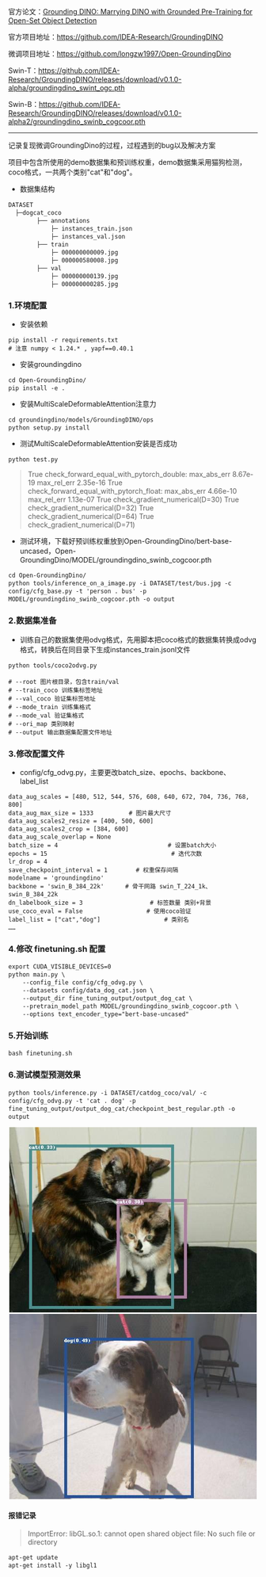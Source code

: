 官方论文：[Grounding DINO: Marrying DINO with Grounded Pre-Training for Open-Set Object Detection](https://arxiv.org/pdf/2303.05499)

官方项目地址：https://github.com/IDEA-Research/GroundingDINO

微调项目地址：https://github.com/longzw1997/Open-GroundingDino

Swin-T：https://github.com/IDEA-Research/GroundingDINO/releases/download/v0.1.0-alpha/groundingdino_swint_ogc.pth

Swin-B：https://github.com/IDEA-Research/GroundingDINO/releases/download/v0.1.0-alpha2/groundingdino_swinb_cogcoor.pth

---------------------------------------------

记录复现微调GroundingDino的过程，过程遇到的bug以及解决方案

项目中包含所使用的demo数据集和预训练权重，demo数据集采用猫狗检测，coco格式，一共两个类别"cat"和"dog"。

* 数据集结构
```
DATASET
  ├─dogcat_coco            
        ├── annotations
            ├─ instances_train.json
            ├─ instances_val.json
        ├── train
            ├─ 000000000009.jpg
            ├─ 000000580008.jpg
        ├── val
            ├─ 000000000139.jpg
            ├─ 000000000285.jpg
```
### 1.环境配置
* 安装依赖
```
pip install -r requirements.txt
# 注意 numpy < 1.24.* , yapf==0.40.1
```
* 安装groundingdino
```
cd Open-GroundingDino/
pip install -e .
```
* 安装MultiScaleDeformableAttention注意力 
```
cd groundingdino/models/GroundingDINO/ops
python setup.py install
```
* 测试MultiScaleDeformableAttention安装是否成功
```# Open-GroundingDino/groundingdino/models/GroundingDINO/ops
python test.py
```
>True check_forward_equal_with_pytorch_double: max_abs_err 8.67e-19 max_rel_err 2.35e-16
  True check_forward_equal_with_pytorch_float: max_abs_err 4.66e-10 max_rel_err 1.13e-07
  True check_gradient_numerical(D=30)
  True check_gradient_numerical(D=32)
  True check_gradient_numerical(D=64)
  True check_gradient_numerical(D=71)

* 测试环境，下载好预训练权重放到Open-GroundingDino/bert-base-uncased，Open-GroundingDino/MODEL/groundingdino_swinb_cogcoor.pth
```
cd Open-GroundingDino/
python tools/inference_on_a_image.py -i DATASET/test/bus.jpg -c config/cfg_base.py -t 'person . bus' -p MODEL/groundingdino_swinb_cogcoor.pth -o output
```
### 2.数据集准备
* 训练自己的数据集使用odvg格式，先用脚本把coco格式的数据集转换成odvg格式，转换后在同目录下生成instances_train.jsonl文件
```
python tools/coco2odvg.py

# --root 图片根目录，包含train/val
# --train_coco 训练集标签地址
# --val_coco 验证集标签地址
# --mode_train 训练集格式
# --mode_val 验证集格式
# --ori_map 类别映射
# --output 输出数据集配置文件地址
```
### 3.修改配置文件 
* config/cfg_odvg.py，主要更改batch_size、epochs、backbone、label_list

```
data_aug_scales = [480, 512, 544, 576, 608, 640, 672, 704, 736, 768, 800]
data_aug_max_size = 1333          # 图片最大尺寸
data_aug_scales2_resize = [400, 500, 600]
data_aug_scales2_crop = [384, 600]
data_aug_scale_overlap = None
batch_size = 4                               # 设置batch大小
epochs = 15                                   # 迭代次数
lr_drop = 4
save_checkpoint_interval = 1        # 权重保存间隔
modelname = 'groundingdino'
backbone = 'swin_B_384_22k'      # 骨干网路 swin_T_224_1k、 swin_B_384_22k
dn_labelbook_size = 3                   # 标签数量 类别+背景
use_coco_eval = False                  # 使用coco验证
label_list = ["cat","dog"]                  # 类别名
……
```

### 4.修改 finetuning.sh 配置
```
export CUDA_VISIBLE_DEVICES=0
python main.py \
    --config_file config/cfg_odvg.py \
    --datasets config/data_dog_cat.json \
    --output_dir fine_tuning_output/output_dog_cat \
    --pretrain_model_path MODEL/groundingdino_swinb_cogcoor.pth \
    --options text_encoder_type="bert-base-uncased"
```
### 5.开始训练
```
bash finetuning.sh
```
### 6.测试模型预测效果
```
python tools/inference.py -i DATASET/catdog_coco/val/ -c config/cfg_odvg.py -t 'cat . dog' -p fine_tuning_output/output_dog_cat/checkpoint_best_regular.pth -o output
```
<center class="half">
    <img src="DATASET/test/cat.12176.jpg"><img src="DATASET/test/dog.12340.jpg">
</center >

#### 报错记录
>ImportError: libGL.so.1: cannot open shared object file: No such file or directory
```
apt-get update
apt-get install -y libgl1
```

